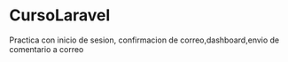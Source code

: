 # CursoLaravel
Practica con inicio de sesion, confirmacion de correo,dashboard,envio de comentario  a correo
